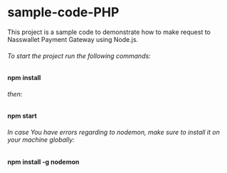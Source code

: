 # sample-code-PHP
This project is a sample code to demonstrate how to make request to Nasswallet Payment Gateway using Node.js.

###### To start the project run the following commands:
**npm install**
###### then:
**npm start**

###### In case You have errors regarding to nodemon, make sure to install it on your machine globally:
**npm install -g nodemon**

